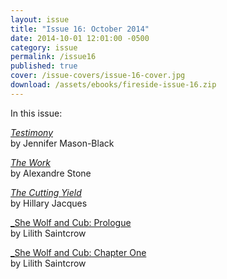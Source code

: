 ```yaml
---
layout: issue
title: "Issue 16: October 2014"
date: 2014-10-01 12:01:00 -0500
category: issue
permalink: /issue16
published: true
cover: /issue-covers/issue-16-cover.jpg
download: /assets/ebooks/fireside-issue-16.zip
---
```


In this issue:

[_Testimony_](/issue16/chapter/testimony/)<br/>
by Jennifer Mason-Black

[_The Work_](/issue16/chapter/the-work/)<br/>
by Alexandre Stone

[_The Cutting Yield_](/issue16/chapter/the-cutting-yield/)<br/>
by Hillary Jacques

[_She Wolf and Cub: Prologue](/issue16/chapter/she-wolf-and-cub-prologue/)<br/>
by Lilith Saintcrow

[_She Wolf and Cub: Chapter One](/issue16/chapter/she-wolf-and-cub-chapter-one/)<br/>
by Lilith Saintcrow
